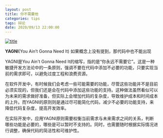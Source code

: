```yaml
---
layout: post
title: 你不需要他
categories: tips 
tags: 辩论
date: 2020/09/13 22:00:00
---
```


[![title](https://image.sideproject.cn/titlex/titlex_005.jpg)](https://image.sideproject.cn/titlex/titlex_005.jpg)

**YAGNI**(You Ain’t Gonna Need It) 如果概念上没有提到，那代码中也不能出现

YAGNI是You Ain't Gonna Need It的缩写，指的是“你永远不需要它”。这是一种敏捷开发方法论中的一条原则，强调不要在代码中添加不必要的功能，只要实现当前的需求即可，以避免过度工程和浪费资源。

在软件开发中，有时候我们会考虑一些可能需要的功能，尽管这些功能并不是目前必须实现的，但我们还是会在代码中添加这些功能的支持。这种做法虽然看似可以为未来的需求做好准备，但实际上会增加代码的复杂度，导致维护成本和时间成本的上升。而YAGNI的原则则是通过尽可能简化代码，减少不必要的功能支持，来降低代码复杂度，提高开发效率。

在实际开发中，应用YAGNI原则需要权衡当前需求与未来需求之间的关系，判断哪些功能是必要的，哪些是可以暂时不支持的。同时，也需要随时根据实际情况进行调整，确保代码的简洁性和可维护性。